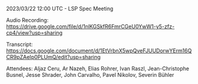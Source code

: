 2023/03/22 12:00 UTC - LSP Spec Meeting

Audio Recording: https://drive.google.com/file/d/1nlKGSkfR6FmrCGeU0YwW1-y5-zfz-cp4/view?usp=sharing

Transcript: https://docs.google.com/document/d/1EtVrbnX5wpQveFJUUDorwYErm16QCR9pZAeIp0PLUmQ/edit?usp=sharing

Attendees: Aljaz Ceru, Ar Nazeh, Elias Rohrer, Ivan Raszl, Jean-Christophe Busnel, Jesse Shrader, John Carvalho, Pavel Nikolov, Severin Bühler
